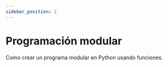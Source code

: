 ```yaml
---
sidebar_position: 2
---
```


# Programación modular

Como crear un programa modular en Python usando funciones.
